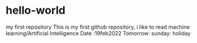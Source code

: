 # hello-world
my first repository
This is my first github repository, i like to read
machine learning/Artificial Intelligence 
Date :19feb2022
Tomorrow: sunday: holiday
